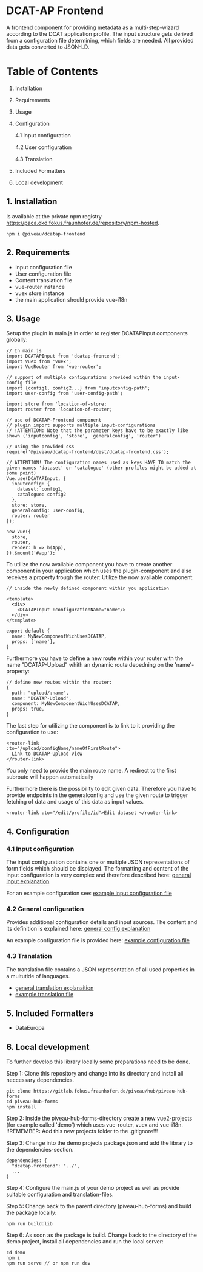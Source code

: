 # DCAT-AP Frontend
A frontend component for providing metadata as a multi-step-wizard according to the DCAT application profile.
The input structure gets derived from a configuration file determining, which fields are needed.
All provided data gets converted to JSON-LD.

# Table of Contents
1. Installation
2. Requirements
3. Usage
4. Configuration

    4.1 Input configuration

    4.2 User configuration

    4.3 Translation

5. Included Formatters
6. Local development

## 1. Installation
Is available at the private npm registry https://paca.okd.fokus.fraunhofer.de/repository/npm-hosted.

    npm i @piveau/dcatap-frontend

## 2. Requirements
* Input configuration file
* User configuration file
* Content translation file
* vue-router instance
* vuex store instance
* the main application should provide vue-i18n


## 3. Usage
Setup the plugin in main.js in order to register DCATAPInput components globally:

    // In main.js
    import DCATAPInput from 'dcatap-frontend';
    import Vuex from 'vuex';
    import VueRouter from 'vue-router';

    // support of multiple configurations provided within the input-config-file
    import {config1, config2...} from 'inputconfig-path';
    import user-config from 'user-config-path';

    import store from 'location-of-store;
    import router from 'location-of-router;

    // use of DCATAP-Frontend component
    // plugin import supports multiple input-configurations
    // !ATTENTION: Note that the parameter keys have to be exactly like shown ('inputconfig', 'store', 'generalconfig', 'router')

    // using the provided css
    require('@piveau/dcatap-frontend/dist/dcatap-frontend.css');

    // ATTENTION! The configuration names used as keys HAVE TO match the given names 'dataset' or 'catalogue' (other profiles might be added at some point)
    Vue.use(DCATAPInput, { 
      inputconfig: {
        dataset: config1, 
        catalogue: config2
      }, 
      store: store, 
      generalconfig: user-config,
      router: router
    });

    new Vue({
      store,
      router,
      render: h => h(App),
    }).$mount('#app');

To utilize the now available component you have to create another component in your application which uses the plugin-component and also receives a property trough the router:
Utilize the now available component:

    // inside the newly defined component within you application
    
    <template>
      <div>
        <DCATAPInput :configurationName="name"/> 
      </div>
    </template>

    export default {
      name: MyNewComponentWichUsesDCATAP,
      props: ['name'],
    }

Furthermore you have to define a new route within your router with the name "DCATAP-Upload" whith an dynamic route depedning on the 'name'-property:

    // define new routes within the router:
    {
      path: "upload/:name",
      name: "DCATAP-Upload",
      component: MyNewComponentWichUsesDCATAP,
      props: true,
    }

The last step for utilizing the component is to link to it providing the configuration to use:

    <router-link 
    :to="/upload/configName/nameOfFirstRoute">
      Link to DCATAP-Upload view
    </router-link>

You only need to provide the main route name. A redirect to the first subroute will happen automatically

Furthermore there is the possibility to edit given data. Therefore you have to provide endpoints in the generalconfig and use the given route to trigger fetching of data and usage of this data as input values.

    <router-link :to="/edit/profile/id">Edit dataset </router-link>

 
## 4. Configuration
### 4.1 Input configuration
The input configuration contains one or multiple JSON representations of form fields which should be displayed.
The formatting and content of the input configuration is very complex and therefore described here: [general input explanation](../docu/inputconfig.md)

For an example configuration see: [example input configuration file](./inputconfig-template.js)

### 4.2 General configuration
Provides additional configuration details and input sources. The content and its definition is explained here: [general config explanation](../docu/generalconfig.md)

An example configuration file is provided here: [example configuration file](./config/user-config-template.js)

### 4.3 Translation
The translation file contains a JSON representation of all used properties in a multutide of languages. 

* [general translation explanaition](../docu/translation.md)
* [example translation file](./config/i18n/i18n-template.json)


## 5. Included Formatters
  * DataEuropa

## 6. Local development
To further develop this library locally some preparations need to be done.

Step 1: Clone this repository and change into its directory and install all neccessary dependencies.

    git clone https://gitlab.fokus.fraunhofer.de/piveau/hub/piveau-hub-forms
    cd piveau-hub-forms
    npm install

Step 2: Inside the piveau-hub-forms-directory create a new vue2-projects (for example called 'demo') which uses vue-router, vuex and vue-i18n.  
!!REMEMBER: Add this new projects folder to the .gitignore!!!

Step 3: Change into the demo projects package.json and add the library to the dependencies-section.

    dependencies: {
      "dcatap-frontend": "../",
      ...
    }

Step 4: Configure the main.js of your demo project as well as provide suitable configuration and translation-files.

Step 5: Change back to the parent directory (piveau-hub-forms) and build the package locally:

    npm run build:lib

Step 6: As soon as the package is build. Change back to the directory of the demo project, install all dependencies and run the local server:

    cd demo
    npm i
    npm run serve // or npm run dev

